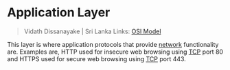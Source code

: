 # Application Layer

> Vidath Dissanayake | Sri Lanka
> Links: [OSI Model](../OSI%20Model/OSI%20Model.md)

This layer is where application protocols that provide [network](../../../network.md) functionality are. Examples are, HTTP used for insecure web browsing using [TCP](../../communication%20protocol/TCP%20IP%20layer%203/OSI%20layer%204/TCP.md) port 80 and HTTPS used for secure web browsing using [TCP](../../communication%20protocol/TCP%20IP%20layer%203/OSI%20layer%204/TCP.md) port 443.